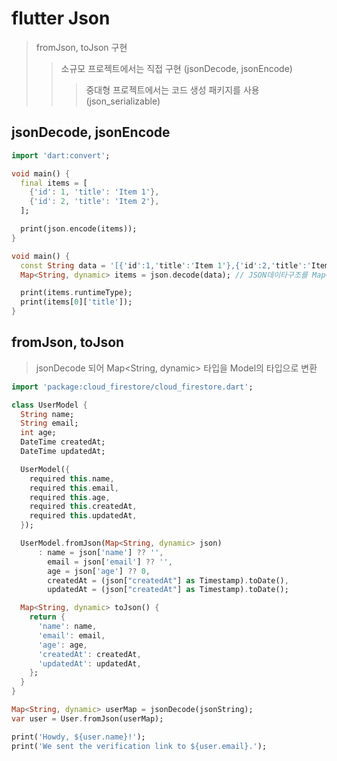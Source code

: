 # flutter Json

> fromJson, toJson 구현
>
> > 소규모 프로젝트에서는 직접 구현 (jsonDecode, jsonEncode)
> >
> > > 중대형 프로젝트에서는 코드 생성 패키지를 사용 (json_serializable)

## jsonDecode, jsonEncode

```dart
import 'dart:convert';

void main() {
  final items = [
    {'id': 1, 'title': 'Item 1'},
    {'id': 2, 'title': 'Item 2'},
  ];

  print(json.encode(items));
}

void main() {
  const String data = '[{'id':1,'title':'Item 1'},{'id':2,'title':'Item 2'}]';
  Map<String, dynamic> items = json.decode(data); // JSON데이타구조를 Map<String, dynamic>데이타 타입으로 변경해 준다.

  print(items.runtimeType);
  print(items[0]['title']);
}
```

## fromJson, toJson

> jsonDecode 되어 Map<String, dynamic> 타입을 Model의 타입으로 변환

```dart
import 'package:cloud_firestore/cloud_firestore.dart';

class UserModel {
  String name;
  String email;
  int age;
  DateTime createdAt;
  DateTime updatedAt;

  UserModel({
    required this.name,
    required this.email,
    required this.age,
    required this.createdAt,
    required this.updatedAt,
  });

  UserModel.fromJson(Map<String, dynamic> json)
      : name = json['name'] ?? '',
        email = json['email'] ?? '',
        age = json['age'] ?? 0,
        createdAt = (json["createdAt"] as Timestamp).toDate(),
        updatedAt = (json["createdAt"] as Timestamp).toDate();

  Map<String, dynamic> toJson() {
    return {
      'name': name,
      'email': email,
      'age': age,
      'createdAt': createdAt,
      'updatedAt': updatedAt,
    };
  }
}
```

```dart
Map<String, dynamic> userMap = jsonDecode(jsonString);
var user = User.fromJson(userMap);

print('Howdy, ${user.name}!');
print('We sent the verification link to ${user.email}.');
```
